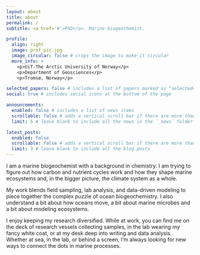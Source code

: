 ```yaml
---
layout: about
title: about
permalink: /
subtitle: <a href='#'>PhD</a>. Marine biogeochemist. 

profile:
  align: right
  image: prof_pic.jpg
  image_circular: false # crops the image to make it circular
  more_info: >
    <p>UiT-The Arctic University of Norway</p>
    <p>Department of Geosciences</p>
    <p>Tromsø, Norway</p>

selected_papers: false # includes a list of papers marked as "selected={true}"
social: true # includes social icons at the bottom of the page

announcements:
  enabled: false # includes a list of news items
  scrollable: false # adds a vertical scroll bar if there are more than 3 news items
  limit: 5 # leave blank to include all the news in the `_news` folder

latest_posts:
  enabled: false
  scrollable: false # adds a vertical scroll bar if there are more than 3 new posts items
  limit: 3 # leave blank to include all the blog posts
---
```

I am a marine biogeochemist with a background in chemistry. I am trying to figure out how carbon and nutrient cycles work and how they shape marine ecosystems and, in the bigger picture, the climate system as a whole. 

My work blends field sampling, lab analysis, and data-driven modeling to piece together the complex puzzle of ocean biogeochemistry. I also understand a bit about how oceans move, a bit about marine microbes and a bit about modeling ecosystems. 

I enjoy keeping my research diversified. While at work, you can find me on the deck of research vessels collecting samples, in the lab wearing my fancy white coat, or at my desk deep into writing and data analysis. Whether at sea, in the lab, or behind a screen, I’m always looking for new ways to connect the dots in marine processes.